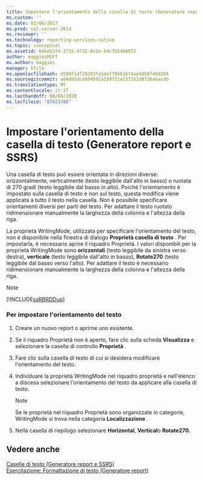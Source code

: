 ```yaml
---
title: Impostare l'orientamento della casella di testo (Generatore report e SSRS) | Microsoft Docs
ms.custom: ''
ms.date: 03/06/2017
ms.prod: sql-server-2014
ms.reviewer: ''
ms.technology: reporting-services-native
ms.topic: conceptual
ms.assetid: 64bd53f4-2f31-4732-8c2e-64c7b54b6972
author: maggiesMSFT
ms.author: maggies
manager: kfile
ms.openlocfilehash: d509f1df29203fa5def79b61b74ae9db8f40d204
ms.sourcegitcommit: ad4d92dce894592a259721a1571b1d8736abacdb
ms.translationtype: MT
ms.contentlocale: it-IT
ms.lasthandoff: 08/04/2020
ms.locfileid: "87623786"
---
```

# <a name="set-text-box-orientation-report-builder-and-ssrs"></a>Impostare l'orientamento della casella di testo (Generatore report e SSRS)
  Una casella di testo può essere orientata in direzioni diverse: orizzontalmente, verticalmente (testo leggibile dall'alto in basso) o ruotata di 270 gradi (testo leggibile dal basso in alto). Poiché l'orientamento è impostato sulla casella di testo e non sul testo, questa modifica viene applicata a tutto il testo nella casella. Non è possibile specificare orientamenti diversi per parti del testo. Per adattare il testo ruotato ridimensionare manualmente la larghezza della colonna e l'altezza della riga.  
  
 La proprietà WritingMode, utilizzata per specificare l'orientamento del testo, non è disponibile nella finestra di dialogo **Proprietà casella di testo** . Per impostarla, è necessario aprire il riquadro Proprietà. I valori disponibili per la proprietà WritingMode sono **orizzontali** (testo leggibile da sinistra verso destra), **verticale** (testo leggibile dall'alto in basso), **Rotate270** (testo leggibile dal basso verso l'alto). Per adattare il testo è necessario ridimensionare manualmente la larghezza della colonna e l'altezza della riga.  
  
> [!NOTE]  
>  [!INCLUDE[ssRBRDDup](../../includes/ssrbrddup-md.md)]  
  
### <a name="to-set-text-orientation"></a>Per impostare l'orientamento del testo  
  
1.  Creare un nuovo report o aprirne uno esistente.  
  
2.  Se il riquadro Proprietà non è aperto, fare clic sulla scheda **Visualizza** e selezionare la casella di controllo **Proprietà** .  
  
3.  Fare clic sulla casella di testo di cui si desidera modificare l'orientamento del testo.  
  
4.  Individuare la proprietà WritingMode nel riquadro proprietà e nell'elenco a discesa selezionare l'orientamento del testo da applicare alla casella di testo.  
  
    > [!NOTE]  
    >  Se le proprietà nel riquadro Proprietà sono organizzate in categorie, WritingMode si trova nella categoria **Localizzazione** .  
  
5.  Nella casella di riepilogo selezionare **Horizontal**, **Vertical**o **Rotate270**.  
  
## <a name="see-also"></a>Vedere anche  
 [Caselle di testo &#40;Generatore report e SSRS&#41;](text-boxes-report-builder-and-ssrs.md)   
 [Esercitazione: Formattazione di testo &#40;Generatore report&#41;](../tutorial-format-text-report-builder.md)  
  
  
